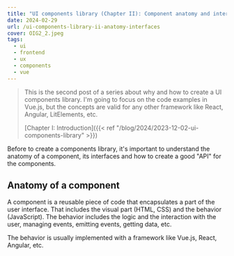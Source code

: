 ```yaml
---
title: "UI components library (Chapter II): Component anatomy and interfaces"
date: 2024-02-29
url: /ui-components-library-ii-anatomy-interfaces
cover: OIG2_2.jpeg
tags:
  - ui
  - frontend
  - ux
  - components
  - vue
---
```


> This is the second post of a series about why and how to create a UI components library. I'm going to focus on the code examples in Vue.js, but the concepts are valid for any other framework like React, Angular, LitElements, etc.
> 
> [Chapter I: Introduction]({{< ref "/blog/2024/2023-12-02-ui-components-library" >}})


Before to create a components library, it's important to understand the anatomy of a component, its interfaces and how to create a good "API" for the components.  

## Anatomy of a component

A component is a reusable piece of code that encapsulates a part of the user interface. That includes the visual part (HTML, CSS) and the behavior (JavaScript). The behavior includes the logic and the interaction with the user, managing events, emitting events, getting data, etc. 



The behavior is usually implemented with a framework like Vue.js, React, Angular, etc.




